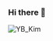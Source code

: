 ### Hi there 👋

![YB_Kim](https://github.com/youngbeom-Kim/youngbeom-Kim/assets/77381579/fce45c8a-c2c2-43c4-9f9b-e7396c1200e5)

<!--
**youngbeom-Kim/youngbeom-Kim** is a ✨ _special_ ✨ repository because its `README.md` (this file) appears on your GitHub profile.

Here are some ideas to get you started:

- 🔭 I’m currently working on ...
- 🌱 I’m currently learning ...
- 👯 I’m looking to collaborate on ...
- 🤔 I’m looking for help with ...
- 💬 Ask me about ...
- 📫 How to reach me: ...
- 😄 Pronouns: ...
- ⚡ Fun fact: ...
-->
